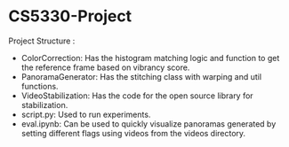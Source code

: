 # CS5330-Project



Project Structure :
- ColorCorrection: Has the histogram matching logic and function to get the reference frame based on vibrancy score.
- PanoramaGenerator: Has the stitching class with warping and util functions.
- VideoStabilization: Has the code for the open source library for stabilization.
- script.py: Used to run experiments.
- eval.ipynb: Can be used to quickly visualize panoramas generated by setting different flags using videos from the videos directory.
